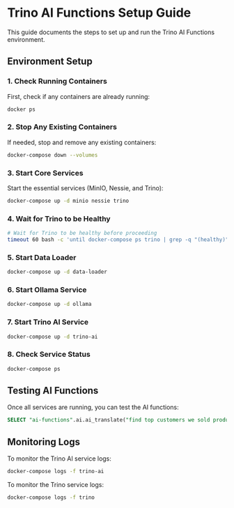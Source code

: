 # Trino AI Functions Setup Guide

This guide documents the steps to set up and run the Trino AI Functions environment.

## Environment Setup

### 1. Check Running Containers

First, check if any containers are already running:

```bash
docker ps
```

### 2. Stop Any Existing Containers

If needed, stop and remove any existing containers:

```bash
docker-compose down --volumes
```

### 3. Start Core Services

Start the essential services (MinIO, Nessie, and Trino):

```bash
docker-compose up -d minio nessie trino
```

### 4. Wait for Trino to be Healthy

```bash
# Wait for Trino to be healthy before proceeding
timeout 60 bash -c 'until docker-compose ps trino | grep -q "(healthy)"; do sleep 5; done'
```

### 5. Start Data Loader

```bash
docker-compose up -d data-loader
```

### 6. Start Ollama Service

```bash
docker-compose up -d ollama
```

### 7. Start Trino AI Service

```bash
docker-compose up -d trino-ai
```

### 8. Check Service Status

```bash
docker-compose ps
```

## Testing AI Functions

Once all services are running, you can test the AI functions:

```sql
SELECT "ai-functions".ai.ai_translate("find top customers we sold products to", "sql")
```

## Monitoring Logs

To monitor the Trino AI service logs:

```bash
docker-compose logs -f trino-ai
```

To monitor the Trino service logs:

```bash
docker-compose logs -f trino
```
